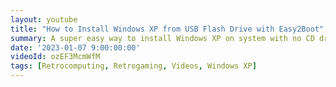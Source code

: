 ```yaml
---
layout: youtube
title: "How to Install Windows XP from USB Flash Drive with Easy2Boot"
summary: A super easy way to install Windows XP on system with no CD drive. Enjoy!
date: '2023-01-07 9:00:00:00'
videoId: ozEF3McmWfM
tags: [Retrocomputing, Retrogaming, Videos, Windows XP]
---
```


